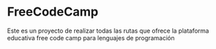 # FreeCodeCamp
Este es un proyecto de realizar todas las rutas que ofrece la plataforma educativa free code camp para lenguajes de programación
